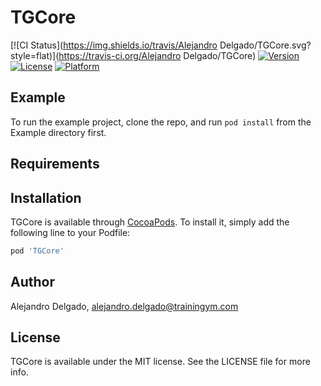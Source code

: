 # TGCore

[![CI Status](https://img.shields.io/travis/Alejandro Delgado/TGCore.svg?style=flat)](https://travis-ci.org/Alejandro Delgado/TGCore)
[![Version](https://img.shields.io/cocoapods/v/TGCore.svg?style=flat)](https://cocoapods.org/pods/TGCore)
[![License](https://img.shields.io/cocoapods/l/TGCore.svg?style=flat)](https://cocoapods.org/pods/TGCore)
[![Platform](https://img.shields.io/cocoapods/p/TGCore.svg?style=flat)](https://cocoapods.org/pods/TGCore)

## Example

To run the example project, clone the repo, and run `pod install` from the Example directory first.

## Requirements

## Installation

TGCore is available through [CocoaPods](https://cocoapods.org). To install
it, simply add the following line to your Podfile:

```ruby
pod 'TGCore'
```

## Author

Alejandro Delgado, alejandro.delgado@trainingym.com

## License

TGCore is available under the MIT license. See the LICENSE file for more info.

